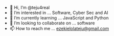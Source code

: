 - 👋 Hi, I’m @teju4real
- 👀 I’m interested in ... Software, Cyber Sec and AI
- 🌱 I’m currently learning ... JavaScript and Python
- 💞️ I’m looking to collaborate on ... software
- 📫 How to reach me ... ezekielolateju@gmail.com

<!---
teju4real/teju4real is a ✨ special ✨ repository because its `README.md` (this file) appears on your GitHub profile.
You can click the Preview link to take a look at your changes.
--->
